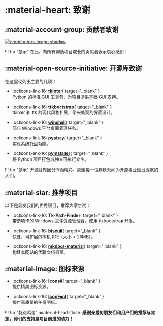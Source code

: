 # :material-heart: 致谢

## :material-account-group: 贡献者致谢

<a href="https://github.com/pyheight/ttk-file-explorer/graphs/contributors" target="_blank">
<img src="https://contrib.rocks/image?repo=pyheight/ttk-file-explorer" alt="contributors-image shadow">
</a>

!!! tip "提示"
	在此，向所有帮助项目成长的贡献者表示衷心感谢！

## :material-open-source-initiative: 开源库致谢

在这里仅列出主要的几项：

<div class="grid cards" markdown>

- :octicons-link-16: [**tkinter**](https://docs.python.org/3/library/tkinter.html){ target="_blank" }  
Python 的标准 GUI 工具包，为项目提供基础 GUI 支持。

- :octicons-link-16: [**ttkbootstrap**](https://github.com/israel-dryer/ttkbootstrap){ target="_blank" }  
tkinter 和 ttk 的现代风格扩展，带来美观的界面设计。

- :octicons-link-16: [**winshell**](https://github.com/tjguk/winshell){ target="_blank" }  
简化 Windows 平台桌面管理任务。

- :octicons-link-16: [**pystray**](https://github.com/moses-palmer/pystray){ target="_blank" }  
实现系统托盘功能。

- :octicons-link-16: [**pyinstaller**](https://github.com/pyinstaller/pyinstaller){ target="_blank" }  
将 Python 项目打包成独立可执行文件。

</div>

!!! tip "提示"
	开源世界因分享而精彩，感谢每一位默默无闻为开源事业做出贡献的人们。

## :material-star: 推荐项目

以下是启发我们的优秀项目，推荐大家尝试：

<div class="grid cards" markdown>

- :octicons-link-16: [**Tk-Path-Finder**](https://github.com/domhnallmorr/Tk-Path-Finder){ target="_blank" }  
带选项卡的 Windows 文件资源管理器，使用 ttkbootstrap 开发。

- :octicons-link-16: [**biscuit**](https://github.com/tomlin7/biscuit){ target="_blank" }  
快速、可扩展的本机 IDE（大小 < 20MB）。

- :octicons-link-16: [**mkdocs-material**](https://github.com/squidfunk/mkdocs-material){ target="_blank" }  
构建本网站的优雅文档框架。

</div>

## :material-image: 图标来源

<div class="grid cards" markdown>

- :octicons-link-16: [**Icons8**](https://icons8.com){ target="_blank" }  
提供精美图标资源。

- :octicons-link-16: [**IconFont**](https://www.iconfont.cn){ target="_blank" }  
提供高质量的矢量图标。

</div>

!!! tip "特别鸣谢"
	:material-heart-flash: **感谢亲爱的朋友们和用户们的推荐与肯定，你们的支持是项目前进的动力！**

